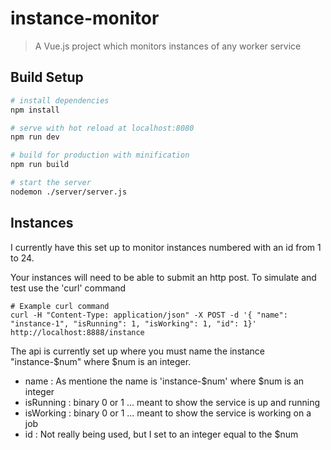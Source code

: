 # instance-monitor

> A Vue.js project which monitors instances of any worker service

## Build Setup

``` bash
# install dependencies
npm install

# serve with hot reload at localhost:8080
npm run dev

# build for production with minification
npm run build

# start the server
nodemon ./server/server.js

```

## Instances

I currently have this set up to monitor instances numbered with an id from 1 to 24.

Your instances will need to be able to submit an http post.  To simulate and test use the 'curl' command
```
# Example curl command
curl -H "Content-Type: application/json" -X POST -d '{ "name": "instance-1", "isRunning": 1, "isWorking": 1, "id": 1}' http://localhost:8888/instance
```

The api is currently set up where you must name the instance "instance-$num" where $num is an integer.

* name : As mentione the name is 'instance-$num' where $num is an integer
* isRunning : binary 0 or 1 ... meant to show the service is up and running
* isWorking : binary 0 or 1 ... meant to show the service is working on a job
* id : Not really being used, but I set to an integer equal to the $num

